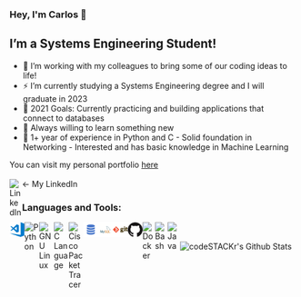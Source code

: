 ### Hey, I'm Carlos 👋

## I’m a Systems Engineering Student! 
- 🔭 I’m working with my colleagues to bring some of our coding ideas to life!
- ⚡ I’m currently studying a Systems Engineering degree and I will graduate in 2023
- 🥅 2021 Goals: Currently practicing and building applications that connect to databases
- 🌱 Always willing to learn something new
- 📕 1+ year of experience in Python and C - Solid foundation in Networking - Interested and has basic knowledge in Machine Learning

You can visit my personal portfolio [here][pisich_webpage]</br>
<br />
<- My LinkedIn [<img align="left" alt="LinkedIn" width="22px" src="https://cdn.jsdelivr.net/npm/simple-icons@v3/icons/linkedin.svg" />][carlos_linkedin]
<br />

### Languages and Tools:

[<img align="left" alt="Visual Studio Code" width="26px" src="https://raw.githubusercontent.com/github/explore/80688e429a7d4ef2fca1e82350fe8e3517d3494d/topics/visual-studio-code/visual-studio-code.png" />][carlos_github]
[<img align="left" alt="Python" width="26px" src="https://upload.wikimedia.org/wikipedia/commons/thumb/c/c3/Python-logo-notext.svg/480px-Python-logo-notext.svg.png" />][carlos_github]
[<img align="left" alt="GNU Linux" width="26px" src="https://upload.wikimedia.org/wikipedia/commons/thumb/b/b0/NewTux.svg/1200px-NewTux.svg.png" />][carlos_github]
[<img align="left" alt="C Language" width="26px" src="https://cdn.iconscout.com/icon/free/png-512/c-programming-569564.png" />][carlos_github]
[<img align="left" alt="Cisco Packet Tracer" width="26px" src="https://redyseguridad.fi-b.unam.mx/Lab/images/icons/PT.png" />][carlos_github]
[<img align="left" alt="SQL" width="26px" src="https://raw.githubusercontent.com/github/explore/80688e429a7d4ef2fca1e82350fe8e3517d3494d/topics/sql/sql.png" />][carlos_github]
[<img align="left" alt="MySQL" width="26px" src="https://raw.githubusercontent.com/github/explore/80688e429a7d4ef2fca1e82350fe8e3517d3494d/topics/mysql/mysql.png" />][carlos_github]
[<img align="left" alt="Git" width="26px" src="https://raw.githubusercontent.com/github/explore/80688e429a7d4ef2fca1e82350fe8e3517d3494d/topics/git/git.png" />][carlos_github]
[<img align="left" alt="GitHub" width="26px" src="https://raw.githubusercontent.com/github/explore/78df643247d429f6cc873026c0622819ad797942/topics/github/github.png" />][carlos_github]
[<img align="left" alt="Docker" width="22px" src="https://i2.wp.com/www.clubdetecnologia.net/wp-content/uploads/2017/11/docker-logo.png?fit=269%2C201&ssl=1" />][carlos_github]
[<img align="left" alt="Bash" width="22px" src="https://upload.wikimedia.org/wikipedia/commons/thumb/2/20/Bash_Logo_black_and_white_icon_only.svg/1200px-Bash_Logo_black_and_white_icon_only.svg.png" />][carlos_github]
[<img align="left" alt="Java" width="22px" src="https://image.pngaaa.com/493/2459493-middle.png" />][carlos_github]

<br />
<br />

<img align="left" alt="codeSTACKr's Github Stats" src="https://github-readme-stats.vercel.app/api?username=Pisich&show_icons=true&hide_border=true" />

[carlos_linkedin]: https://www.linkedin.com/in/CarlosRodriguezCastro
[carlos_github]: https://github.com/Pisich
[pisich_webpage]: https://pisich.github.io
